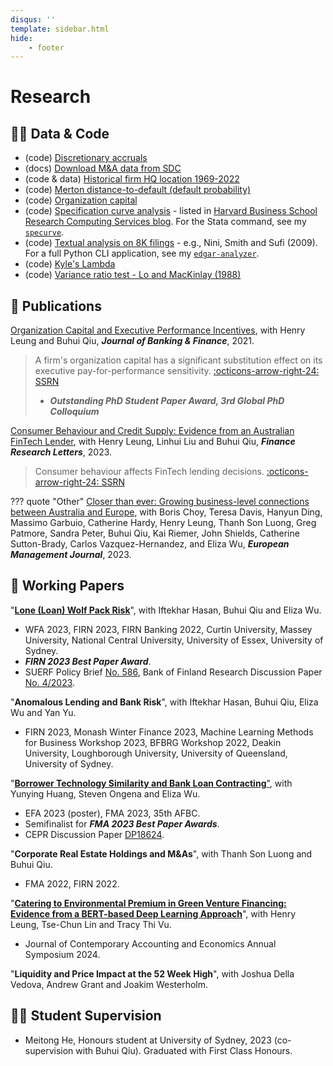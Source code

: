 ```yaml
---
disqus: ''
template: sidebar.html
hide:
    - footer
---
```


# Research

## 👨‍💻 Data & Code

- (code) [Discretionary accruals](/posts/compute-jackknife-coefficient-estimates-in-sas)
- (docs) [Download M&A data from SDC](/posts/merger_acquisition_deals_from_sdc_platinum)
- (code & data) [Historical firm HQ location 1969-2022](/posts/firm-historical-headquarter-state-from-10k)
- (code) [Merton distance-to-default (default probability)](/posts/merton-dd)
- (code) [Organization capital](/posts/estimate-organization-capital)
- (code) [Specification curve analysis](/posts/specification-curve-analysis) - listed in [Harvard Business School Research Computing Services blog](https://hbs-rcs.github.io/post/specification-curve-analysis/). For the Stata command, see my [`specurve`](https://github.com/mgao6767/specurve).
- (code) [Textual analysis on 8K filings](/posts/textual-analysis-on-sec-filings) - e.g., Nini, Smith and Sufi (2009). For a full Python CLI application, see my [`edgar-analyzer`](https://github.com/mgao6767/edgar-analyzer).
- (code) [Kyle's Lambda](/posts/kyleslambda)
- (code) [Variance ratio test - Lo and MacKinlay (1988)](/posts/lomackinlay1988)

## 📄 Publications

[Organization Capital and Executive Performance Incentives](https://doi.org/10.1016/j.jbankfin.2020.106017), with Henry Leung and Buhui Qiu, **_Journal of Banking & Finance_**, 2021.

> A firm's organization capital has a significant substitution effect on its executive pay-for-performance sensitivity.
> [:octicons-arrow-right-24: SSRN](https://papers.ssrn.com/sol3/papers.cfm?abstract_id=3734710)
>
> - ___Outstanding PhD Student Paper Award, 3rd Global PhD Colloquium___

<!-- - The 2020 FMA Annual Meeting (Virtual), October 2020. Discussant: Blake Loriot.
- The 3rd Global PhD Colloquium, April 2019, Fordham University, New York -- **_Outstanding PhD Student Paper Award_**. Discussant: Thomas Noe.
- The 32nd Annual PhD Conference in Economics and Business, Australian National University, October 2019, Canberra, Australia. Discussant: Xianming Zhou. -->

[Consumer Behaviour and Credit Supply: Evidence from an Australian FinTech Lender](https://doi.org/10.1016/j.frl.2023.104205), with Henry Leung, Linhui Liu and Buhui Qiu, **_Finance Research Letters_**, 2023.

> Consumer behaviour affects FinTech lending decisions.
> [:octicons-arrow-right-24: SSRN](https://papers.ssrn.com/sol3/papers.cfm?abstract_id=4505420)

??? quote "Other"
    [Closer than ever: Growing business-level connections between Australia and Europe](https://doi.org/10.1016/j.emj.2023.03.001), with Boris Choy, Teresa Davis, Hanyun Ding, Massimo Garbuio, Catherine Hardy, Henry Leung, Thanh Son Luong, Greg Patmore, Sandra Peter, Buhui Qiu, Kai Riemer, John Shields, Catherine Sutton-Brady, Carlos Vazquez-Hernandez, and Eliza Wu, **_European Management Journal_**, 2023.

## 📝 Working Papers

"[**Lone (Loan) Wolf Pack Risk**](https://papers.ssrn.com/sol3/papers.cfm?abstract_id=4331418)", with Iftekhar Hasan, Buhui Qiu and Eliza Wu.

- WFA 2023, FIRN 2023, FIRN Banking 2022, Curtin University, Massey University, National Central University, University of Essex, University of Sydney.
- ___FIRN 2023 Best Paper Award___.
- SUERF Policy Brief [No. 586](https://www.suerf.org/suer-policy-brief/66891/the-big-problem-of-small-syndicates), Bank of Finland Research Discussion Paper [No. 4/2023](https://ssrn.com/abstract=4391791).

"**Anomalous Lending and Bank Risk**", with Iftekhar Hasan, Buhui Qiu, Eliza Wu and Yan Yu.

- FIRN 2023, Monash Winter Finance 2023, Machine Learning Methods for Business Workshop 2023,  BFBRG Workshop 2022, Deakin University, Loughborough University, University of Queensland, University of Sydney.

"[**Borrower Technology Similarity and Bank Loan Contracting**"](https://papers.ssrn.com/sol3/papers.cfm?abstract_id=4579677), with Yunying Huang, Steven Ongena and Eliza Wu.

- EFA 2023 (poster), FMA 2023, 35th AFBC.
- Semifinalist for ___FMA 2023 Best Paper Awards___.
- CEPR Discussion Paper [DP18624](https://cepr.org/publications/dp18624).

"**Corporate Real Estate Holdings and M&As**", with Thanh Son Luong and Buhui Qiu.

- FMA 2022, FIRN 2022.

"[**Catering to Environmental Premium in Green Venture Financing: Evidence from a BERT-based Deep Learning Approach**](https://papers.ssrn.com/sol3/papers.cfm?abstract_id=4522222)", with Henry Leung, Tse-Chun Lin and Tracy Thi Vu.

- Journal of Contemporary Accounting and Economics Annual Symposium 2024.

"**Liquidity and Price Impact at the 52 Week High**", with Joshua Della Vedova, Andrew Grant and Joakim Westerholm.

## 🧑‍🎓 Student Supervision

- Meitong He, Honours student at University of Sydney, 2023 (co-supervision with Buhui Qiu). Graduated with First Class Honours.
